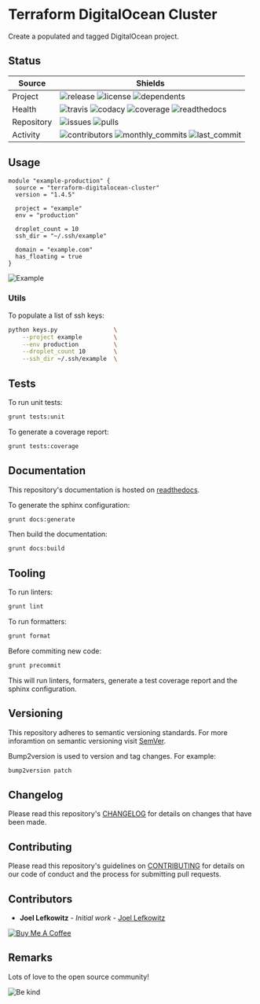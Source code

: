 # Terraform DigitalOcean Cluster

Create a populated and tagged DigitalOcean project.

## Status

| Source     | Shields                                                                                                            |
| ---------- | ------------------------------------------------------------------------------------------------------------------ |
| Project    | ![release][release_shield] ![license][license_shield] ![dependents][dependents_shield]                             |
| Health     | ![travis][travis_shield] ![codacy][codacy_shield] ![coverage][coverage_shield] ![readthedocs][readthedocs_shield]  |
| Repository | ![issues][issues_shield] ![pulls][pulls_shield]                                                                    |
| Activity   | ![contributors][contributors_shield] ![monthly_commits][monthly_commits_shield] ![last_commit][last_commit_shield] |

## Usage

```hcl
module "example-production" {
  source = "terraform-digitalocean-cluster"
  version = "1.4.5"

  project = "example"
  env = "production"

  droplet_count = 10
  ssh_dir = "~/.ssh/example"

  domain = "example.com"
  has_floating = true
}
```

![Example][example]

### Utils

To populate a list of ssh keys:

```bash
python keys.py                \
    --project example         \
    --env production          \
    --droplet_count 10        \
    --ssh_dir ~/.ssh/example  \
```

## Tests

To run unit tests:

```bash
grunt tests:unit
```

To generate a coverage report:

```bash
grunt tests:coverage
```

## Documentation

This repository's documentation is hosted on [readthedocs][readthedocs].

To generate the sphinx configuration:

```bash
grunt docs:generate
```

Then build the documentation:

```bash
grunt docs:build
```

## Tooling

To run linters:

```bash
grunt lint
```

To run formatters:

```bash
grunt format
```

Before commiting new code:

```bash
grunt precommit
```

This will run linters, formaters, generate a test coverage report and the sphinx configuration.

## Versioning

This repository adheres to semantic versioning standards.
For more inforamtion on semantic versioning visit [SemVer][semver].

Bump2version is used to version and tag changes.
For example:

```bash
bump2version patch
```

## Changelog

Please read this repository's [CHANGELOG](CHANGELOG.md) for details on changes that have been made.

## Contributing

Please read this repository's guidelines on [CONTRIBUTING](CONTRIBUTING.md) for details on our code of conduct and the process for submitting pull requests.

## Contributors

- **Joel Lefkowitz** - _Initial work_ - [Joel Lefkowitz][joellefkowitz]

[![Buy Me A Coffee][coffee_button]][coffee]

## Remarks

Lots of love to the open source community!

![Be kind][be_kind]

<!-- Github links -->

[pulls]: https://github.com/JoelLefkowitz/terraform-digitalocean-cluster/pulls
[issues]: https://github.com/JoelLefkowitz/terraform-digitalocean-cluster/issues
[example]: https://github.com/JoelLefkowitz/terraform-digitalocean-cluster/raw/master/example.png

<!-- External links -->

[readthedocs]: https://terraform-digitalocean-cluster.readthedocs.io/en/latest/
[semver]: http://semver.org/
[coffee]: https://www.buymeacoffee.com/joellefkowitz
[coffee_button]: https://cdn.buymeacoffee.com/buttons/default-blue.png
[be_kind]: https://media.giphy.com/media/osAcIGTSyeovPq6Xph/giphy.gif

<!-- Acknowledgments -->

[joellefkowitz]: https://github.com/JoelLefkowitz

<!-- Project shields -->

[release_shield]: https://img.shields.io/github/v/tag/joellefkowitz/terraform-digitalocean-cluster
[license_shield]: https://img.shields.io/github/license/joellefkowitz/terraform-digitalocean-cluster
[dependents_shield]: https://img.shields.io/librariesio/dependent-repos/pypi/terraform-digitalocean-cluster

<!-- Health shields -->

[travis_shield]: https://img.shields.io/travis/joellefkowitz/terraform-digitalocean-cluster
[codacy_shield]: https://img.shields.io/codacy/coverage/terraform-digitalocean-cluster
[coverage_shield]: https://img.shields.io/codacy/grade/terraform-digitalocean-cluster
[readthedocs_shield]: https://img.shields.io/readthedocs/terraform-digitalocean-cluster

<!-- Repository shields -->

[issues_shield]: https://img.shields.io/github/issues/joellefkowitz/terraform-digitalocean-cluster
[pulls_shield]: https://img.shields.io/github/issues-pr/joellefkowitz/terraform-digitalocean-cluster

<!-- Activity shields -->

[contributors_shield]: https://img.shields.io/github/contributors/joellefkowitz/terraform-digitalocean-cluster
[monthly_commits_shield]: https://img.shields.io/github/commit-activity/m/joellefkowitz/terraform-digitalocean-cluster
[last_commit_shield]: https://img.shields.io/github/last-commit/joellefkowitz/terraform-digitalocean-cluster

